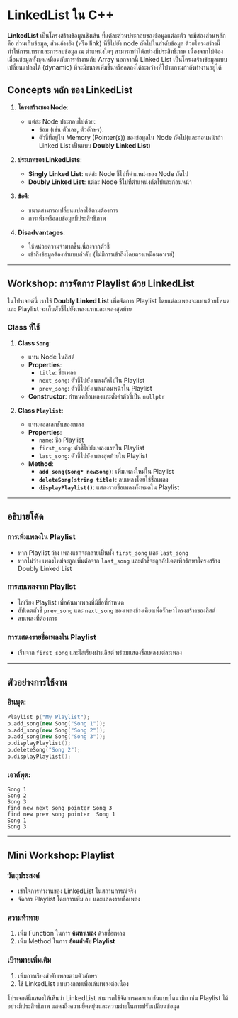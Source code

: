 # LinkedList ใน C++

**LinkedList** เป็นโครงสร้างข้อมูลเชิงเส้น ที่แต่ละส่วนประกอบของข้อมูลแต่ละตัว จะมีสองส่วนหลัก คือ ส่วนเก็บข้อมูล, ส่วนอ้างอิง (หรือ link) ที่ชี้ไปยัง node ถัดไปในลำดับข้อมูล ด้วยโครงสร้างนี้ ทำให้การแทรกและการลบข้อมูล ณ ตำแหน่งใดๆ สามารถทำได้อย่างมีประสิทธิภาพ เนื่องจากไม่ต้องเลื่อนข้อมูลทั้งชุดเหมือนกับการทำงานกับ Array นอกจากนี้ Linked List เป็นโครงสร้างข้อมูลแบบเปลี่ยนแปลงได้ (dynamic) ที่จะมีขนาดเพิ่มขึ้นหรือลดลงได้ระหว่างที่โปรแกรมกำลังทำงานอยู่ได้

## Concepts หลัก ของ LinkedList

1. **โครงสร้างของ Node**:
   - แต่ล่ะ Node ประกอบไปด้วย:
     - ข้อม (เช่น ตัวเลข, ตัวอักษร).
     - ตัวชี้ที่อยู่ใน Memory (Pointer(s)) ของข้อมูลใน Node ถัดไป(และก่อนหน้าถ้า Linked List เป็นแบบ **Doubly Linked List**)

2. **ประเภทของ LinkedLists**:
   - **Singly Linked List**: แต่ล่ะ Node ชี้ไปที่ตำแหน่งของ Node ถัดไป
   - **Doubly Linked List**: แต่ละ Node ชี้ไปที่ตำแหน่งถัดไปและก่อนหน้า

3. **ข้อดี**:
   - ขนาดสามารถเปลี่ยนแปลงได้ตามต้องการ
   - การเพิ่มหรือลบข้อมูลมีประสิทธิภาพ

4. **Disadvantages**:
   - ใช้หน่วยความจำมากขึ้นเนื่องจากตัวชี้
   - เข้าถึงข้อมูลต้องทำแบบลำดับ (ไม่มีการเข้าถึงโดยตรงเหมือนอาเรย์)

---

## Workshop: การจัดการ Playlist ด้วย LinkedList

ในโปรเจกต์นี้ เราใช้ **Doubly Linked List** เพื่อจัดการ Playlist โดยแต่ละเพลงจะแทนด้วยโหนด และ Playlist จะเก็บตัวชี้ไปยังเพลงแรกและเพลงสุดท้าย

### Class ที่ใช้

1. **Class `Song`**:
   - แทน Node ในลิสต์
   - **Properties**:
     - `title`: ชื่อเพลง
     - `next_song`: ตัวชี้ไปยังเพลงถัดไปใน Playlist
     - `prev_song`: ตัวชี้ไปยังเพลงก่อนหน้าใน Playlist
   - **Constructor**: กำหนดชื่อเพลงและตั้งค่าตัวชี้เป็น `nullptr`

2. **Class `Playlist`**:
   - แทนคอลเลกชันของเพลง
   - **Properties**:
     - `name`: ชื่อ Playlist
     - `first_song`: ตัวชี้ไปยังเพลงแรกใน Playlist
     - `last_song`: ตัวชี้ไปยังเพลงสุดท้ายใน Playlist
   - **Method**:
     - **`add_song(Song* newSong)`**: เพิ่มเพลงใหม่ใน Playlist
     - **`deleteSong(string title)`**: ลบเพลงโดยใช้ชื่อเพลง
     - **`displayPlaylist()`**: แสดงรายชื่อเพลงทั้งหมดใน Playlist

---

## อธิบายโค้ด

### การเพิ่มเพลงใน Playlist

- หาก Playlist ว่าง เพลงแรกจะกลายเป็นทั้ง `first_song` และ `last_song`
- หากไม่ว่าง เพลงใหม่จะถูกเพิ่มต่อจาก `last_song` และตัวชี้จะถูกอัปเดตเพื่อรักษาโครงสร้าง Doubly Linked List

### การลบเพลงจาก Playlist

- ไล่เรียง Playlist เพื่อค้นหาเพลงที่มีชื่อที่กำหนด
- อัปเดตตัวชี้ `prev_song` และ `next_song` ของเพลงข้างเคียงเพื่อรักษาโครงสร้างของลิสต์
- ลบเพลงที่ต้องการ

### การแสดงรายชื่อเพลงใน Playlist

- เริ่มจาก `first_song` และไล่เรียงผ่านลิสต์ พร้อมแสดงชื่อเพลงแต่ละเพลง

---

## ตัวอย่างการใช้งาน

### อินพุต:

```cpp
Playlist p("My Playlist");
p.add_song(new Song("Song 1"));
p.add_song(new Song("Song 2"));
p.add_song(new Song("Song 3"));
p.displayPlaylist();
p.deleteSong("Song 2");
p.displayPlaylist();
```

### เอาต์พุต:

```
Song 1
Song 2
Song 3
find new next song pointer Song 3
find new prev song pointer  Song 1
Song 1
Song 3
```

---

## Mini Workshop: Playlist

### วัตถุประสงค์

- เข้าใจการทำงานของ LinkedList ในสถานการณ์จริง
- จัดการ Playlist โดยการเพิ่ม ลบ และแสดงรายชื่อเพลง

### ความท้าทาย

1. เพิ่ม Function ในการ **ค้นหาเพลง** ด้วยชื่อเพลง
2. เพิ่ม Method ในการ **ย้อนลำดับ Playlist**

### เป้าหมายเพิ่มเติม

1. เพิ่มการเรียงลำดับเพลงตามตัวอักษร
2. ใช้ LinkedList แบบวงกลมเพื่อเล่นเพลงต่อเนื่อง

โปรเจกต์นี้แสดงให้เห็นว่า LinkedList สามารถใช้จัดการคอลเลกชันแบบไดนามิก เช่น Playlist ได้อย่างมีประสิทธิภาพ แสดงถึงความยืดหยุ่นและความง่ายในการปรับเปลี่ยนข้อมูล
